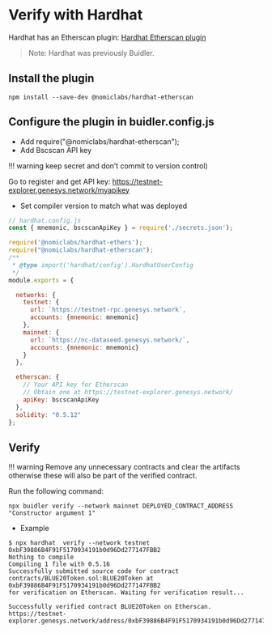 # Verify with Hardhat

Hardhat has an Etherscan plugin: [Hardhat Etherscan plugin](https://hardhat.org/plugins/nomiclabs-hardhat-etherscan.html)

> Note: Hardhat was previously Buidler.

## Install the plugin

```
npm install --save-dev @nomiclabs/hardhat-etherscan
```
## Configure the plugin in buidler.config.js

- Add require("@nomiclabs/hardhat-etherscan");
- Add Bscscan API key

!!! warning
    keep secret and don’t commit to version control)

Go to register and get API key: <https://testnet-explorer.genesys.network/myapikey>

- Set compiler version to match what was deployed

```js
// hardhat.config.js
const { mnemonic, bscscanApiKey } = require('./secrets.json');

require('@nomiclabs/hardhat-ethers');
require("@nomiclabs/hardhat-etherscan");
/**
 * @type import('hardhat/config').HardhatUserConfig
 */
module.exports = {

  networks: {
    testnet: {
      url: `https://testnet-rpc.genesys.network`,
      accounts: {mnemonic: mnemonic}
    },
    mainnet: {
      url: `https://nc-dataseed.genesys.network/`,
      accounts: {mnemonic: mnemonic}
    }
  },

  etherscan: {
    // Your API key for Etherscan
    // Obtain one at https://testnet-explorer.genesys.network/
    apiKey: bscscanApiKey
  },
  solidity: "0.5.12"
};
```
## Verify
!!! warning
    Remove any unnecessary contracts and clear the artifacts otherwise these will also be part of the verified contract.

Run the following command:

```
npx buidler verify --network mainnet DEPLOYED_CONTRACT_ADDRESS "Constructor argument 1"
```

* Example

```shell
$ npx hardhat  verify --network testnet 0xbF39886B4F91F5170934191b0d96Dd277147FBB2
Nothing to compile
Compiling 1 file with 0.5.16
Successfully submitted source code for contract
contracts/BLUE20Token.sol:BLUE20Token at 0xbF39886B4F91F5170934191b0d96Dd277147FBB2
for verification on Etherscan. Waiting for verification result...

Successfully verified contract BLUE20Token on Etherscan.
https://testnet-explorer.genesys.network/address/0xbF39886B4F91F5170934191b0d96Dd277147FBB2#code
```